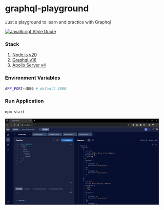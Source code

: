 # graphql-playground
Just a playground to learn and practice with Graphql

[![JavaScript Style Guide](https://img.shields.io/badge/code_style-standard-brightgreen.svg)](https://standardjs.com)

### Stack
1. [Node.js v20](https://nodejs.org/dist/latest-v20.x/docs/api/)
2. [Graphql v16](https://graphql.org/)
3. [Apollo Server v4](https://www.apollographql.com/docs/apollo-server)

### Environment Variables
```bash
APP_PORT=4000 # default 3000
```

### Run Application
```bash
npm start 
```

![App running](docs/assets/running.png)